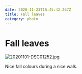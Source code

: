 ```yaml
---
date: 2020-11-23T15:45:42.267Z
title: Fall leaves
category: photo
---
```


# Fall leaves

![20201101-DSC01252.jpg](https://d3khpbv2gxh34v.cloudfront.net/r/notes/20201101-DSC01252-720.jpg "1.0")

Nice fall colours during a nice walk.